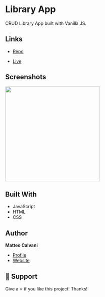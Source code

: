# Library App

<p>CRUD Library App built with Vanilla JS.</p>

## Links

- [Repo](https://github.com/1987mat/LibraryApp 'Repo')

- [Live](https://1987mat.github.io/LibraryApp 'Live View')

## Screenshots

<img src="https://user-images.githubusercontent.com/64235918/195475140-40a0fc73-0eee-4995-a6ba-a2e0b8462c36.png" width="300"/>

## Built With

- JavaScript
- HTML
- CSS

## Author

**Matteo Calvani**

- [Profile](https://github.com/1987mat 'Matteo Calvani')
- [Website](https://1987mat.github.io/Portfolio_Site)

## 🤝 Support

Give a ⭐️ if you like this project! Thanks!
